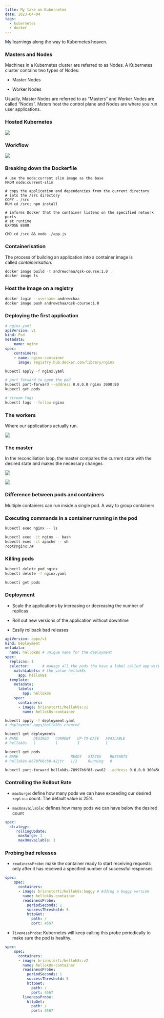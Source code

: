 ```yaml
---
title: My take on Kubernetes
date: 2023-04-04
tags:
  - kubernetes
  - docker
---
```


My learnings along the way to Kubernetes heaven.

### Masters and Nodes

Machines in a Kubernetes cluster are referred to as Nodes. A Kubernetes cluster contains two types of Nodes:

- Master Nodes

- Worker Nodes

Usually, Master Nodes are referred to as “Masters” and Worker Nodes are called “Nodes”. Maters host the control plane and Nodes are where you run user applications.

### Hosted Kubernetes

![](https://s3.us-west-2.amazonaws.com/secure.notion-static.com/ff003436-784e-48e0-9f34-025c07180152/Untitled.png?X-Amz-Algorithm=AWS4-HMAC-SHA256&X-Amz-Content-Sha256=UNSIGNED-PAYLOAD&X-Amz-Credential=AKIAT73L2G45EIPT3X45%2F20230817%2Fus-west-2%2Fs3%2Faws4_request&X-Amz-Date=20230817T012036Z&X-Amz-Expires=3600&X-Amz-Signature=f302d5fe976b9fec1affb7c6038d5f22f036935f81cc3873b5eabe9d6a327b90&X-Amz-SignedHeaders=host&x-id=GetObject)

### Workflow

![](https://s3.us-west-2.amazonaws.com/secure.notion-static.com/ec49fcda-41bd-406f-a0c7-dc711519d9ac/Untitled.png?X-Amz-Algorithm=AWS4-HMAC-SHA256&X-Amz-Content-Sha256=UNSIGNED-PAYLOAD&X-Amz-Credential=AKIAT73L2G45EIPT3X45%2F20230817%2Fus-west-2%2Fs3%2Faws4_request&X-Amz-Date=20230817T012036Z&X-Amz-Expires=3600&X-Amz-Signature=332fccd3be8e9ec5eea4c270b3d536f089e4ed5d02f908e53ddfa603a1fb8078&X-Amz-SignedHeaders=host&x-id=GetObject)

### Breaking down the Dockerfile

```docker
# use the node:current slim image as the base
FROM node:current-slim

# copy the application and dependencies from the current directory 
# into the /src directory
COPY . /src
RUN cd /src; npm install

# informs Docker that the container listens on the specified network ports 
# at runtime
EXPOSE 8080

CMD cd /src && node ./app.js
```

### Containerisation

The process of building an application into a container image is called _containerisation._

```bash
docker image build -t andrewchaa/qsk-course:1.0 .
docker image ls
```

### Host the image on a registry

```bash
docker login --username andrewchaa
docker image push andrewchaa/qsk-course:1.0
```

### Deploying the first application

```yaml
# nginx.yaml
apiVersion: v1
kind: Pod 
metadata:
    name: nginx 
spec:
    containers:
    - name: nginx-container
      image: registry.hub.docker.com/library/nginx
```

```bash
kubectl apply -f nginx.yaml

# port forward to open the pod
kubectl port-forward --address 0.0.0.0 nginx 3000:80
kubectl get pods

# stream logs
kubectl logs --follow nginx
```

### The workers

Where our applications actually run.

![](https://s3.us-west-2.amazonaws.com/secure.notion-static.com/9d124f90-f002-4158-9dd9-b9d4621c9648/Untitled.png?X-Amz-Algorithm=AWS4-HMAC-SHA256&X-Amz-Content-Sha256=UNSIGNED-PAYLOAD&X-Amz-Credential=AKIAT73L2G45EIPT3X45%2F20230817%2Fus-west-2%2Fs3%2Faws4_request&X-Amz-Date=20230817T012036Z&X-Amz-Expires=3600&X-Amz-Signature=61f4b493a62f00068f5172a0817b864f4e20e39702a590de70256b3709672355&X-Amz-SignedHeaders=host&x-id=GetObject)

### The master

In the reconciliation loop, the master compares the current state with the desired state and makes the necessary changes

![](https://s3.us-west-2.amazonaws.com/secure.notion-static.com/d483043c-6684-480e-9b9b-b565ac3ad805/Untitled.png?X-Amz-Algorithm=AWS4-HMAC-SHA256&X-Amz-Content-Sha256=UNSIGNED-PAYLOAD&X-Amz-Credential=AKIAT73L2G45EIPT3X45%2F20230817%2Fus-west-2%2Fs3%2Faws4_request&X-Amz-Date=20230817T012036Z&X-Amz-Expires=3600&X-Amz-Signature=b1411976cdf34860cb122f7257696ea49e07b6d10b0be3351c757dfbe1eb6027&X-Amz-SignedHeaders=host&x-id=GetObject)

![](https://s3.us-west-2.amazonaws.com/secure.notion-static.com/c7ef6efa-2163-4bff-946b-5b9ad32fcecb/Untitled.png?X-Amz-Algorithm=AWS4-HMAC-SHA256&X-Amz-Content-Sha256=UNSIGNED-PAYLOAD&X-Amz-Credential=AKIAT73L2G45EIPT3X45%2F20230817%2Fus-west-2%2Fs3%2Faws4_request&X-Amz-Date=20230817T012036Z&X-Amz-Expires=3600&X-Amz-Signature=1d926c347f114aeee3b34fc7140486436c868fc17954966fee3b329b5f3bc699&X-Amz-SignedHeaders=host&x-id=GetObject)

### Difference between pods and containers

Multiple containers can run inside a single pod. A way to group containers

### Executing commands in a container running in the pod

```bash
kubectl exec nginx -- ls

kubectl exec -it nginx -- bash
kubectl exec -it apache -- sh
root@nginx:/#
```

### Killing pods

```bash
kubectl delete pod nginx
kubectl delete -f nginx.yaml

kubectl get pods
```

### Deployment

- Scale the applications by increasing or decreasing the number of replicas

- Roll out new versions of the application without downtime

- Easily rollback bad releases

```yaml
apiVersion: apps/v1
kind: Deployment
metadata:
  name: hellok8s # unique name for the deployment
spec:
  replicas: 1
  selector:      # manage all the pods tha have a label called app with
    matchLabels: # the value hellok8s
      app: hellok8s
  template:
    metadata:
      labels:
        app: hellok8s
    spec:
      containers:
      - image: brianstorti/hellok8s:v1
        name: hellok8s-container
```

```bash
kubectl apply -f deployment.yaml
# deployment.apps/hellok8s created

kubectl get deployments
# NAME       DESIRED   CURRENT   UP-TO-DATE   AVAILABLE
# hellok8s   1         1         1            1

kubectl get pods
# NAME                        READY   STATUS    RESTARTS
# hellok8s-6678f66cb8-42jtr   1/1     Running   0

kubectl port-forward hellok8s-78997b6f8f-zwv62 --address 0.0.0.0 3004567
```

### Controlling the Rollout Rate

- `maxSurge`: define how many pods we can have exceeding our desired `replica` count. The default value is 25%

- `maxUnavailable`: defines how many pods we can have below the desired count

```yaml
spec:
  strategy:
     rollingUpdate:
      maxSurge: 1
      maxUnavailable: 1
```

### Probing bad releases

- `readinessProbe`: make the container ready to start receiving requests only after it has received a specified number of successful responses

```yaml
spec:
    spec:
      containers:
      - image: brianstorti/hellok8s:buggy # Adding a buggy version
        name: hellok8s-container
        readinessProbe:
          periodSeconds: 1
          successThreshold: 5
          httpGet:
            path: /
            port: 4567
```

- `livenessProbe`: Kubernetes will keep calling this probe periodically to make sure the pod is healthy.

```yaml
spec:
    spec:
      containers:
      - image: brianstorti/hellok8s:v2
        name: hellok8s-container
        readinessProbe:
          periodSeconds: 1
          successThreshold: 5
          httpGet:
            path: /
            port: 4567
        livenessProbe:
          httpGet:
            path: /
            port: 4567
```

